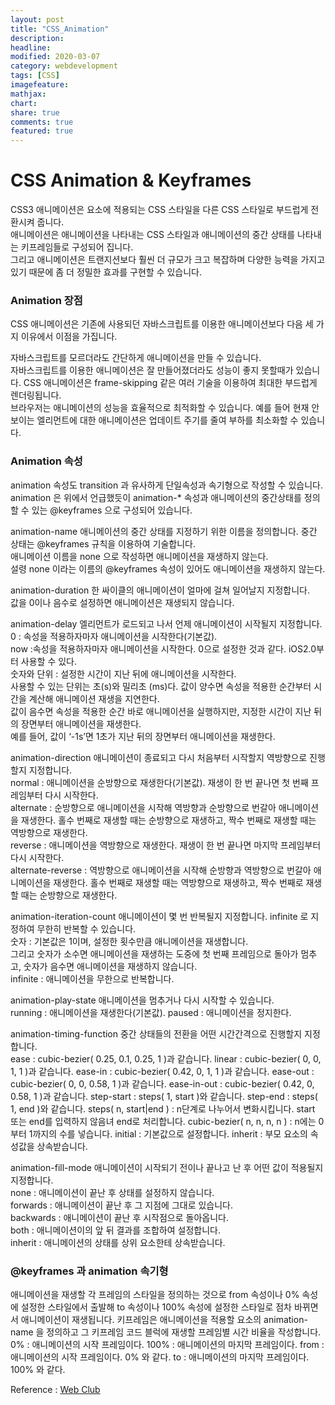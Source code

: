```yaml
---
layout: post
title: "CSS_Animation"
description:
headline:
modified: 2020-03-07
category: webdevelopment
tags: [CSS]
imagefeature:
mathjax:
chart:
share: true
comments: true
featured: true
---
```


# CSS Animation & Keyframes

CSS3 애니메이션은 요소에 적용되는 CSS 스타일을 다른 CSS 스타일로 부드럽게 전환시켜 줍니다.  
애니메이션은 애니메이션을 나타내는 CSS 스타일과 애니메이션의 중간 상태를 나타내는 키프레임들로 구성되어 집니다.  
그리고 애니메이션은 트랜지션보다 훨씬 더 규모가 크고 복잡하며 다양한 능력을 가지고 있기 때문에 좀 더 정밀한 효과를 구현할 수 있습니다.  

### Animation 장점
CSS 애니메이션은 기존에 사용되던 자바스크립트를 이용한 애니메이션보다 다음 세 가지 이유에서 이점을 가집니다.

자바스크립트를 모르더라도 간단하게 애니메이션을 만들 수 있습니다.  
자바스크립트를 이용한 애니메이션은 잘 만들어졌더라도 성능이 좋지 못할때가 있습니다. CSS 애니메이션은 frame-skipping 같은 여러 기술을 이용하여 최대한 부드럽게 렌더링됩니다.  
브라우저는 애니메이션의 성능을 효율적으로 최적화할 수 있습니다. 예를 들어 현재 안보이는 엘리먼트에 대한 애니메이션은 업데이트 주기를 줄여 부하를 최소화할 수 있습니다.  

### Animation 속성
animation 속성도 transition 과 유사하게 단일속성과 속기형으로 작성할 수 있습니다.  
animation 은 위에서 언급했듯이 animation-* 속성과 애니메이션의 중간상태를 정의할 수 있는 @keyframes 으로 구성되어 있습니다.

<span class="orange">animation-name</span>
애니메이션의 중간 상태를 지정하기 위한 이름을 정의합니다. 중간 상태는 @keyframes 규칙을 이용하여 기술합니다.  
애니메이션 이름을 none 으로 작성하면 애니메이션을 재생하지 않는다.  
설령 none 이라는 이름의 @keyframes 속성이 있어도 애니메이션을 재생하지 않는다.  

<span class="orange">animation-duration</span>
한 싸이클의 애니메이션이 얼마에 걸쳐 일어날지 지정합니다.  
값을 0이나 음수로 설정하면 애니메이션은 재생되지 않습니다.  

<span class="orange">animation-delay</span>
엘리먼트가 로드되고 나서 언제 애니메이션이 시작될지 지정합니다.  
0 : 속성을 적용하자마자 애니메이션을 시작한다(기본값).  
now :속성을 적용하자마자 애니메이션을 시작한다. 0으로 설정한 것과 같다. iOS2.0부터 사용할 수 있다.  
숫자와 단위 : 설정한 시간이 지난 뒤에 애니메이션을 시작한다.  
사용할 수 있는 단위는 초(s)와 밀리초 (ms)다. 값이 양수면 속성을 적용한 순간부터 시간을 계산해 애니메이션 재생을 지연한다.  
값이 음수면 속성을 적용한 순간 바로 애니메이션을 실행하지만, 지정한 시간이 지난 뒤의 장면부터 애니메이션을 재생한다.  
예를 들어, 값이 ‘-1s’면 1초가 지난 뒤의 장면부터 애니메이션을 재생한다.

<span class="orange">animation-direction</span>
애니메이션이 종료되고 다시 처음부터 시작할지 역방향으로 진행할지 지정합니다.  
normal : 애니메이션을 순방향으로 재생한다(기본값). 재생이 한 번 끝나면 첫 번째 프레임부터 다시 시작한다.  
alternate : 순방향으로 애니메이션을 시작해 역방향과 순방향으로 번갈아 애니메이션을 재생한다. 홀수 번째로 재생할 때는 순방향으로 재생하고, 짝수 번째로 재생할 때는 역방향으로 재생한다.  
reverse : 애니메이션을 역방향으로 재생한다. 재생이 한 번 끝나면 마지막 프레임부터 다시 시작한다.  
alternate-reverse : 역방향으로 애니메이션을 시작해 순방향과 역방향으로 번갈아 애니메이션을 재생한다. 홀수 번째로 재생할 때는 역방향으로 재생하고, 짝수 번째로 재생할 때는 순방향으로 재생한다.

<span class="orange">animation-iteration-count</span>
애니메이션이 몇 번 반복될지 지정합니다. infinite 로 지정하여 무한히 반복할 수 있습니다.  
숫자 : 기본값은 1이며, 설정한 횟수만큼 애니메이션을 재생합니다.  
그리고 숫자가 소수면 애니메이션을 재생하는 도중에 첫 번째 프레임으로 돌아가 멈추고, 숫자가 음수면 애니메이션을 재생하지 않습니다.  
infinite : 애니메이션을 무한으로 반복합니다.  

<span class="orange">animation-play-state</span>
애니메이션을 멈추거나 다시 시작할 수 있습니다.  
running : 애니메이션을 재생한다(기본값).
paused : 애니메이션을 정지한다.

<span class="orange">animation-timing-function</span>
중간 상태들의 전환을 어떤 시간간격으로 진행할지 지정합니다.  
ease : cubic-bezier( 0.25, 0.1, 0.25, 1 )과 같습니다.
linear : cubic-bezier( 0, 0, 1, 1 )과 같습니다.
ease-in : cubic-bezier( 0.42, 0, 1, 1 )과 같습니다.
ease-out : cubic-bezier( 0, 0, 0.58, 1 )과 같습니다.
ease-in-out : cubic-bezier( 0.42, 0, 0.58, 1 )과 같습니다.
step-start : steps( 1, start )와 같습니다.
step-end : steps( 1, end )와 같습니다.
steps( n, start|end ) : n단계로 나누어서 변화시킵니다. start 또는 end를 입력하지 않음녀 end로 처리합니다.
cubic-bezier( n, n, n, n ) : n에는 0부터 1까지의 수를 넣습니다.
initial : 기본값으로 설정합니다.
inherit : 부모 요소의 속성값을 상속받습니다.

<span class="orange">animation-fill-mode</span>
애니메이션이 시작되기 전이나 끝나고 난 후 어떤 값이 적용될지 지정합니다.  
none : 애니메이션이 끝난 후 상태를 설정하지 않습니다.  
forwards : 애니메이션이 끝난 후 그 지점에 그대로 있습니다.  
backwards : 애니메이션이 끝난 후 시작점으로 돌아옵니다.  
both : 애니메이션이의 앞 뒤 결과를 조합하여 설정합니다.  
inherit : 애니메이션의 상태를 상위 요소한테 상속받습니다.  

### @keyframes 과 animation 속기형
애니메이션을 재생할 각 프레임의 스타일을 정의하는 것으로 from 속성이나 0% 속성에 설정한 스타일에서 출발해 to 속성이나 100% 속성에 설정한 스타일로 점차 바뀌면서 애니메이션이 재생됩니다.
키프레임은 애니메이션을 적용할 요소의 animation-name 을 정의하고 그 키프레임 코드 블럭에 재생할 프레임별 시간 비율을 작성합니다.
0% : 애니메이션의 시작 프레임이다.
100% : 애니메이션의 마지막 프레임이다.
from : 애니메이션의 시작 프레임이다. 0% 와 같다.
to : 애니메이션의 마지막 프레임이다. 100% 와 같다.




Reference : [Web Club](https://webclub.tistory.com/621 )
